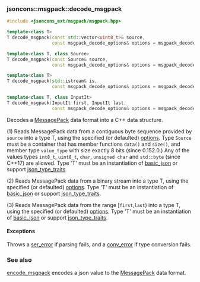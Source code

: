 ### jsoncons::msgpack::decode_msgpack

```c++
#include <jsoncons_ext/msgpack/msgpack.hpp>

template<class T>
T decode_msgpack(const std::vector<uint8_t>& source,
                 const msgpack_decode_options& options = msgpack_decode_options()); (1) (until 0.152.0)

template<class T, class Source>
T decode_msgpack(const Source& source,
                 const msgpack_decode_options& options = msgpack_decode_options()); (1) (since 0.152.0)

template<class T>
T decode_msgpack(std::istream& is,
                 const msgpack_decode_options& options = msgpack_decode_options()); (2)

template<class T, class InputIt>
T decode_msgpack(InputIt first, InputIt last,
                 const msgpack_decode_options& options = msgpack_decode_options()); (3) (since 0.153.0)
```

Decodes a [MessagePack](http://msgpack.org/index.html) data format into a C++ data structure.

(1) Reads MessagePack data from a contiguous byte sequence provided by `source` into a type T, using the specified (or defaulted) [options](msgpack_options.md). 
Type `Source` must be a container that has member functions `data()` and `size()`, 
and member type `value_type` with size exactly 8 bits (since 0.152.0.)
Any of the values types `int8_t`, `uint8_t`, `char`, `unsigned char` and `std::byte` (since C++17) are allowed.
Type 'T' must be an instantiation of [basic_json](../basic_json.md) 
or support [json_type_traits](../json_type_traits.md).

(2) Reads MessagePack data from a binary stream into a type T, using the specified (or defaulted) [options](msgpack_options.md). 
Type 'T' must be an instantiation of [basic_json](../basic_json.md) 
or support [json_type_traits](../json_type_traits.md).

(3) Reads MessagePack data from the range [`first`,`last`) into a type T, using the specified (or defaulted) [options](msgpack_options.md). 
Type 'T' must be an instantiation of [basic_json](../basic_json.md) 
or support [json_type_traits](../json_type_traits.md).

#### Exceptions

Throws a [ser_error](../ser_error.md) if parsing fails, and a [conv_error](conv_error.md) if type conversion fails.

### See also

[encode_msgpack](encode_msgpack.md) encodes a json value to the [MessagePack](http://msgpack.org/index.html) data format.


